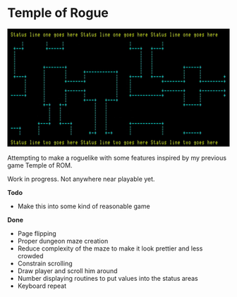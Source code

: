 Temple of Rogue
==========

![](images/screenshot.jpg)

Attempting to make a roguelike with some features inspired by my previous game Temple of ROM.

Work in progress.  Not anywhere near playable yet.

**Todo**

- Make this into some kind of reasonable game

**Done**

- Page flipping
- Proper dungeon maze creation
- Reduce complexity of the maze to make it look prettier and less crowded
- Constrain scrolling
- Draw player and scroll him around
- Number displaying routines to put values into the status areas
- Keyboard repeat
